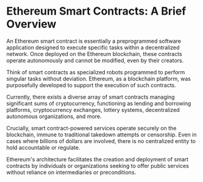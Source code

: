 # Ethereum Smart Contracts: A Brief Overview

An Ethereum smart contract is essentially a preprogrammed software application designed to execute specific tasks within a decentralized network. Once deployed on the Ethereum blockchain, these contracts operate autonomously and cannot be modified, even by their creators.

Think of smart contracts as specialized robots programmed to perform singular tasks without deviation. Ethereum, as a blockchain platform, was purposefully developed to support the execution of such contracts.

Currently, there exists a diverse array of smart contracts managing significant sums of cryptocurrency, functioning as lending and borrowing platforms, cryptocurrency exchanges, lottery systems, decentralized autonomous organizations, and more.

Crucially, smart contract-powered services operate securely on the blockchain, immune to traditional takedown attempts or censorship. Even in cases where billions of dollars are involved, there is no centralized entity to hold accountable or regulate.

Ethereum's architecture facilitates the creation and deployment of smart contracts by individuals or organizations seeking to offer public services without reliance on intermediaries or preconditions.